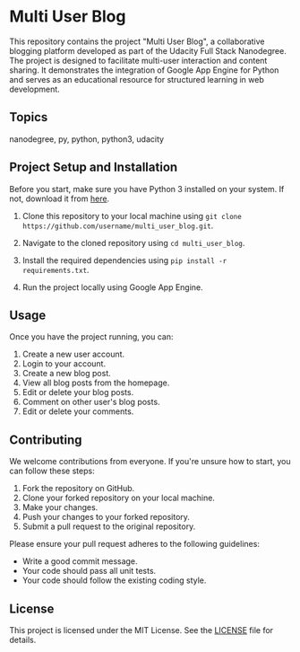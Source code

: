 # Multi User Blog

This repository contains the project "Multi User Blog", a collaborative blogging platform developed as part of the Udacity Full Stack Nanodegree. The project is designed to facilitate multi-user interaction and content sharing. It demonstrates the integration of Google App Engine for Python and serves as an educational resource for structured learning in web development.

## Topics
nanodegree, py, python, python3, udacity

## Project Setup and Installation

Before you start, make sure you have Python 3 installed on your system. If not, download it from [here](https://www.python.org/downloads/).

1. Clone this repository to your local machine using `git clone https://github.com/username/multi_user_blog.git`.

2. Navigate to the cloned repository using `cd multi_user_blog`.

3. Install the required dependencies using `pip install -r requirements.txt`.

4. Run the project locally using Google App Engine.

## Usage

Once you have the project running, you can:

1. Create a new user account.
2. Login to your account.
3. Create a new blog post.
4. View all blog posts from the homepage.
5. Edit or delete your blog posts.
6. Comment on other user's blog posts.
7. Edit or delete your comments.

## Contributing

We welcome contributions from everyone. If you're unsure how to start, you can follow these steps:

1. Fork the repository on GitHub.
2. Clone your forked repository on your local machine.
3. Make your changes.
4. Push your changes to your forked repository.
5. Submit a pull request to the original repository.

Please ensure your pull request adheres to the following guidelines:

- Write a good commit message.
- Your code should pass all unit tests.
- Your code should follow the existing coding style.

## License

This project is licensed under the MIT License. See the [LICENSE](LICENSE) file for details.